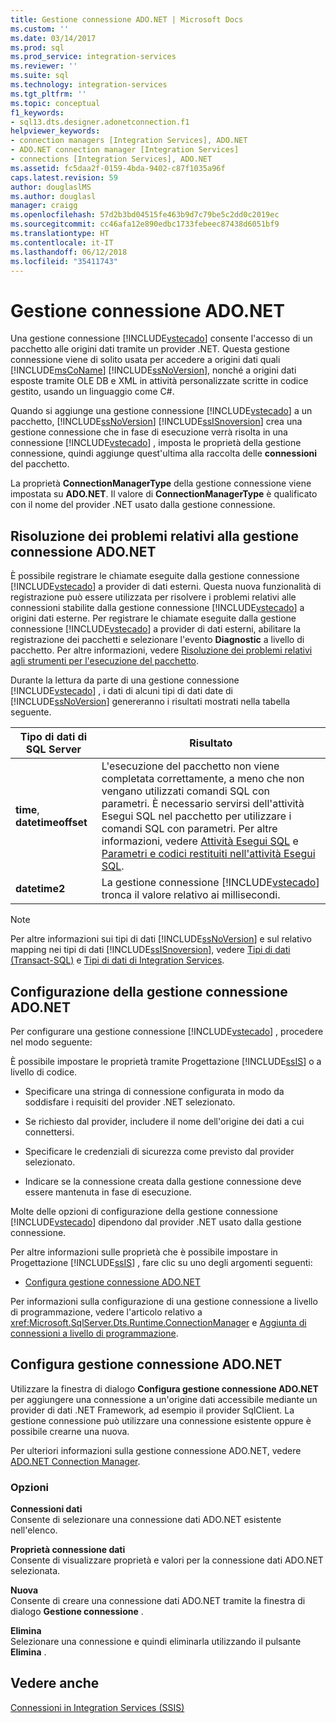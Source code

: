 ```yaml
---
title: Gestione connessione ADO.NET | Microsoft Docs
ms.custom: ''
ms.date: 03/14/2017
ms.prod: sql
ms.prod_service: integration-services
ms.reviewer: ''
ms.suite: sql
ms.technology: integration-services
ms.tgt_pltfrm: ''
ms.topic: conceptual
f1_keywords:
- sql13.dts.designer.adonetconnection.f1
helpviewer_keywords:
- connection managers [Integration Services], ADO.NET
- ADO.NET connection manager [Integration Services]
- connections [Integration Services], ADO.NET
ms.assetid: fc5daa2f-0159-4bda-9402-c87f1035a96f
caps.latest.revision: 59
author: douglaslMS
ms.author: douglasl
manager: craigg
ms.openlocfilehash: 57d2b3bd04515fe463b9d7c79be5c2dd0c2019ec
ms.sourcegitcommit: cc46afa12e890edbc1733febeec87438d6051bf9
ms.translationtype: HT
ms.contentlocale: it-IT
ms.lasthandoff: 06/12/2018
ms.locfileid: "35411743"
---
```

# <a name="adonet-connection-manager"></a>Gestione connessione ADO.NET
  Una gestione connessione [!INCLUDE[vstecado](../../includes/vstecado-md.md)] consente l'accesso di un pacchetto alle origini dati tramite un provider .NET. Questa gestione connessione viene di solito usata per accedere a origini dati quali [!INCLUDE[msCoName](../../includes/msconame-md.md)] [!INCLUDE[ssNoVersion](../../includes/ssnoversion-md.md)], nonché a origini dati esposte tramite OLE DB e XML in attività personalizzate scritte in codice gestito, usando un linguaggio come C#.  
  
 Quando si aggiunge una gestione connessione [!INCLUDE[vstecado](../../includes/vstecado-md.md)] a un pacchetto, [!INCLUDE[ssNoVersion](../../includes/ssnoversion-md.md)] [!INCLUDE[ssISnoversion](../../includes/ssisnoversion-md.md)] crea una gestione connessione che in fase di esecuzione verrà risolta in una connessione [!INCLUDE[vstecado](../../includes/vstecado-md.md)] , imposta le proprietà della gestione connessione, quindi aggiunge quest'ultima alla raccolta delle **connessioni** del pacchetto.  
  
 La proprietà **ConnectionManagerType** della gestione connessione viene impostata su **ADO.NET**. Il valore di **ConnectionManagerType** è qualificato con il nome del provider .NET usato dalla gestione connessione.  
  
## <a name="adonet-connection-manager-troubleshooting"></a>Risoluzione dei problemi relativi alla gestione connessione ADO.NET  
 È possibile registrare le chiamate eseguite dalla gestione connessione [!INCLUDE[vstecado](../../includes/vstecado-md.md)] a provider di dati esterni. Questa nuova funzionalità di registrazione può essere utilizzata per risolvere i problemi relativi alle connessioni stabilite dalla gestione connessione [!INCLUDE[vstecado](../../includes/vstecado-md.md)] a origini dati esterne. Per registrare le chiamate eseguite dalla gestione connessione [!INCLUDE[vstecado](../../includes/vstecado-md.md)] a provider di dati esterni, abilitare la registrazione dei pacchetti e selezionare l'evento **Diagnostic** a livello di pacchetto. Per altre informazioni, vedere [Risoluzione dei problemi relativi agli strumenti per l'esecuzione del pacchetto](../../integration-services/troubleshooting/troubleshooting-tools-for-package-execution.md).  
  
 Durante la lettura da parte di una gestione connessione [!INCLUDE[vstecado](../../includes/vstecado-md.md)] , i dati di alcuni tipi di dati date di [!INCLUDE[ssNoVersion](../../includes/ssnoversion-md.md)] genereranno i risultati mostrati nella tabella seguente.  
  
|Tipo di dati di SQL Server|Risultato|  
|--------------------------|------------|  
|**time**, **datetimeoffset**|L'esecuzione del pacchetto non viene completata correttamente, a meno che non vengano utilizzati comandi SQL con parametri. È necessario servirsi dell'attività Esegui SQL nel pacchetto per utilizzare i comandi SQL con parametri. Per altre informazioni, vedere [Attività Esegui SQL](../../integration-services/control-flow/execute-sql-task.md) e [Parametri e codici restituiti nell'attività Esegui SQL](http://msdn.microsoft.com/library/a3ca65e8-65cf-4272-9a81-765a706b8663).|  
|**datetime2**|La gestione connessione [!INCLUDE[vstecado](../../includes/vstecado-md.md)] tronca il valore relativo ai millisecondi.|  
  
> [!NOTE]  
>  Per altre informazioni sui tipi di dati [!INCLUDE[ssNoVersion](../../includes/ssnoversion-md.md)] e sul relativo mapping nei tipi di dati [!INCLUDE[ssISnoversion](../../includes/ssisnoversion-md.md)], vedere [Tipi di dati &#40;Transact-SQL&#41;](../../t-sql/data-types/data-types-transact-sql.md) e [Tipi di dati di Integration Services](../../integration-services/data-flow/integration-services-data-types.md).  
  
## <a name="adonet-connection-manager-configuration"></a>Configurazione della gestione connessione ADO.NET  
 Per configurare una gestione connessione [!INCLUDE[vstecado](../../includes/vstecado-md.md)] , procedere nel modo seguente:  
  
 È possibile impostare le proprietà tramite Progettazione [!INCLUDE[ssIS](../../includes/ssis-md.md)] o a livello di codice.  
  
-   Specificare una stringa di connessione configurata in modo da soddisfare i requisiti del provider .NET selezionato.  
  
-   Se richiesto dal provider, includere il nome dell'origine dei dati a cui connettersi.  
  
-   Specificare le credenziali di sicurezza come previsto dal provider selezionato.  
  
-   Indicare se la connessione creata dalla gestione connessione deve essere mantenuta in fase di esecuzione.  
  
 Molte delle opzioni di configurazione della gestione connessione [!INCLUDE[vstecado](../../includes/vstecado-md.md)] dipendono dal provider .NET usato dalla gestione connessione.  
  
 Per altre informazioni sulle proprietà che è possibile impostare in Progettazione [!INCLUDE[ssIS](../../includes/ssis-md.md)] , fare clic su uno degli argomenti seguenti:  
  
-   [Configura gestione connessione ADO.NET](../../integration-services/connection-manager/configure-ado-net-connection-manager.md)  
  
 Per informazioni sulla configurazione di una gestione connessione a livello di programmazione, vedere l'articolo relativo a <xref:Microsoft.SqlServer.Dts.Runtime.ConnectionManager> e [Aggiunta di connessioni a livello di programmazione](../../integration-services/building-packages-programmatically/adding-connections-programmatically.md).  
  
## <a name="configure-adonet-connection-manager"></a>Configura gestione connessione ADO.NET
  Utilizzare la finestra di dialogo **Configura gestione connessione ADO.NET** per aggiungere una connessione a un'origine dati accessibile mediante un provider di dati .NET Framework, ad esempio il provider SqlClient. La gestione connessione può utilizzare una connessione esistente oppure è possibile crearne una nuova.  
  
 Per ulteriori informazioni sulla gestione connessione ADO.NET, vedere [ADO.NET Connection Manager](../../integration-services/connection-manager/ado-net-connection-manager.md).  
  
### <a name="options"></a>Opzioni  
 **Connessioni dati**  
 Consente di selezionare una connessione dati ADO.NET esistente nell'elenco.  
  
 **Proprietà connessione dati**  
 Consente di visualizzare proprietà e valori per la connessione dati ADO.NET selezionata.  
  
 **Nuova**  
 Consente di creare una connessione dati ADO.NET tramite la finestra di dialogo **Gestione connessione** .  
  
 **Elimina**  
 Selezionare una connessione e quindi eliminarla utilizzando il pulsante **Elimina** .  
  
## <a name="see-also"></a>Vedere anche  
 [Connessioni in Integration Services &#40;SSIS&#41;](../../integration-services/connection-manager/integration-services-ssis-connections.md)  
  
  

